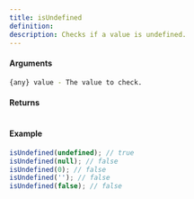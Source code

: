 ```yaml
---
title: isUndefined
definition: 
description: Checks if a value is undefined.
---
```



#### Arguments


```bash
{any} value - The value to check.
```


#### Returns


```bash

```


#### Example


```ts
isUndefined(undefined); // trueisUndefined(null); // falseisUndefined(0); // falseisUndefined(''); // falseisUndefined(false); // false
```